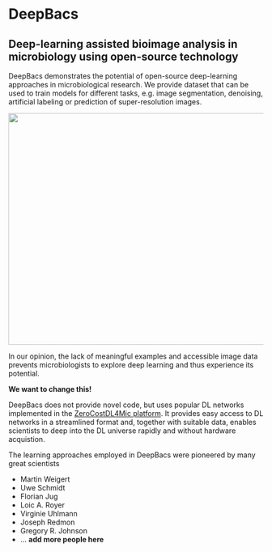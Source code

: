 # DeepBacs
## Deep-learning assisted bioimage analysis in microbiology using open-source technology

DeepBacs demonstrates the potential of open-source deep-learning approaches in microbiological research.
We provide dataset that can be used to train models for different tasks, e.g. image segmentation, denoising, artificial labeling or prediction of super-resolution images.


<img src="https://github.com/HenriquesLab/DeepBugs/blob/main/wiki_files/Figure_1_DeepBugs.png" width="864" height="458">

In our opinion, the lack of meaningful examples and accessible image data prevents microbiologists to explore deep learning and thus experience its potential.

**We want to change this!** 

DeepBacs does not provide novel code, but uses popular DL networks implemented in the [ZeroCostDL4Mic platform](https://github.com/HenriquesLab/ZeroCostDL4Mic/wiki).
It provides easy access to DL networks in a streamlined format and, together with suitable data, enables scientists to deep into the DL universe rapidly and without hardware acquistion.

The learning approaches employed in DeepBacs were pioneered by many great scientists

* Martin Weigert
* Uwe Schmidt
* Florian Jug
* Loic A. Royer
* Virginie Uhlmann
* Joseph Redmon
* Gregory R. Johnson
* ... **add more people here**


